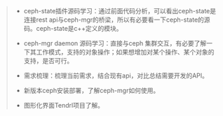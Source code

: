 > * ceph-state插件源码学习：通过前面代码分析，可以看出ceph-state是连接rest api与ceph-mgr的桥梁，所以有必要看一下ceph-state的源码。ceph-state是c++定义的模块。
> 
> * ceph-mgr daemon 源码学习：直接与ceph 集群交互，有必要了解一下其工作模式，支持的对象操作；如果想增加对某个操作、某个对象的支持，是否可行。
> 
> * 需求梳理：梳理当前需求，结合现有api，对比总结需要开发的API。
> 
> * 新版本ceph安装部署，了解ceph-mgr如何使用。
> 
> 
> * 图形化界面Tendrl项目了解。







